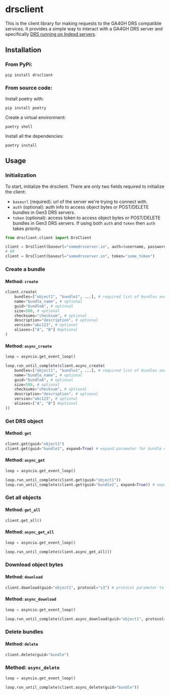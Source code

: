drsclient
===
This is the client library for making requests to the GA4GH DRS compatible services. It provides a simple way to interact with a GA4GH DRS server and specifically [DRS running on Indexd servers](https://github.com/uc-cdis/indexd/blob/master/docs/drs.md).

## Installation
### From PyPi:
```
pip install drsclient
```
### From source code:
Install poetry with:
```
pip install poetry
```
Create a virtual environment:
```
poetry shell
```
Install all the dependencies:
```
poetry install
```

## Usage
### Initialization
To start, initialize the drsclient. There are only two fields required to initialize the client:
- `baseurl` (required): url of the server we're trying to connect with.
- `auth` (optional): auth info to access object bytes or POST/DELETE bundles in Gen3 DRS servers.
- `token` (optional): access token to access object bytes or POST/DELETE bundles in Gen3 DRS servers.
If using both `auth` and `token` then `auth` takes priority.
```python
from drsclient.client import DrsClient

client = DrsClient(baseurl="somedrsserver.io", auth=(username, password))
# OR
client = DrsClient(baseurl="somedrsserver.io", token="some_token")

```

### Create a bundle
#### Method: `create`
```python
client.create(
    bundles=["object1", "bundle1", ...], # required list of bundles and objects to bundle
    name="bundle_name", # optional
    guid="bundleA", # optional
    size=500, # optional
    checksums="checksum", # optional
    description="description". # optional
    version="abc123", # optional
    aliases=["A", "B"] #optional
)
```

#### Method: `async_create`
```python
loop = asyncio.get_event_loop()

loop.run_until_complete(client.async_create(
    bundles=["object1", "bundle1", ...], # required list of bundles and objects to bundle
    name="bundle_name", # optional
    guid="bundleA", # optional
    size=500, # optional
    checksums="checksum", # optional
    description="description". # optional
    version="abc123", # optional
    aliases=["A", "B"] #optional
))
```

### Get DRS object
#### Method: `get`
```python
client.get(guid="object1")
client.get(guid="bundle1", expand=True) # expand parameter for bundle expansion
```

#### Method: `async_get`
```python
loop = asyncio.get_event_loop()

loop.run_until_complete(client.get(guid="object1"))
loop.run_until_complete(client.get(guid="bundle1", expand=True)) # expand parameter for bundle expansion
```

### Get all objects
#### Method: `get_all`
```python
client.get_all()
```

#### Method: `async_get_all`
```python
loop = asyncio.get_event_loop()

loop.run_until_complete(client.async_get_all())
```

### Download object bytes
#### Method: `download`
```python
client.download(guid="object1", protocol="s3") # protocol parameter to specify cloud storage type
```

#### Method: `async_download`
```python
loop = asyncio.get_event_loop()

loop.run_until_complete(client.async_download(guid="object1", protocol="s3")) # protocol parameter to specify cloud storage type
```

### Delete bundles
#### Method: `delete`
```python
client.delete(guid="bundle")
```

### Method: `async_delete`
```python
loop = asyncio.get_event_loop()

loop.run_until_complete(client.async_delete(guid="bundle"))
```
